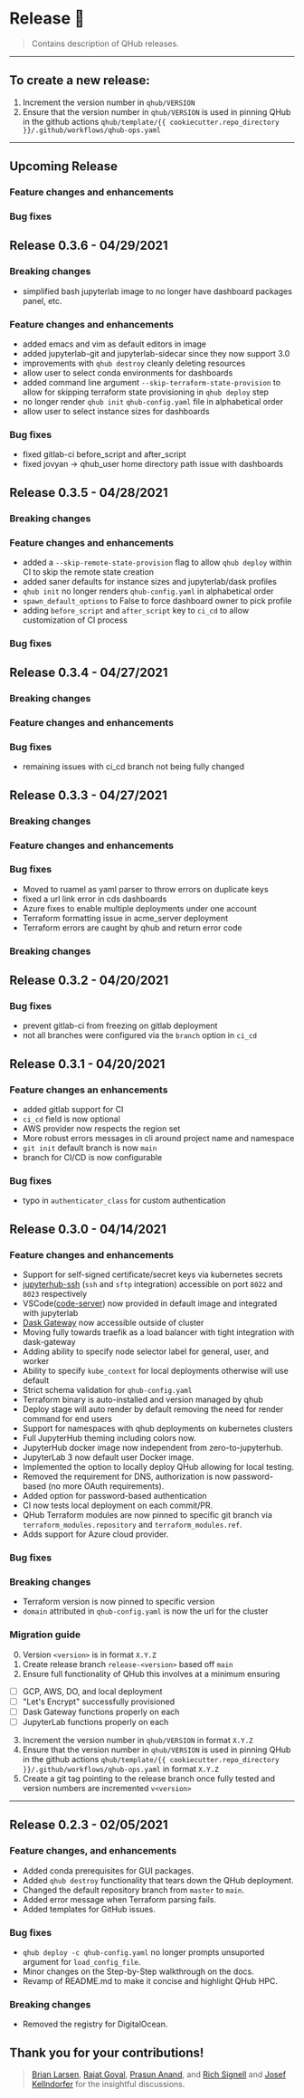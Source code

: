 # Release :tada:
> Contains description of QHub releases.
---
## To create a new release:

1. Increment the version number in `qhub/VERSION`
2. Ensure that the version number in `qhub/VERSION` is used in pinning QHub in the github actions 
`qhub/template/{{ cookiecutter.repo_directory }}/.github/workflows/qhub-ops.yaml`

---
## Upcoming Release

### Feature changes and enhancements

### Bug fixes

## Release 0.3.6 - 04/29/2021

### Breaking changes

 - simplified bash jupyterlab image to no longer have dashboard packages panel, etc.

### Feature changes and enhancements

 - added emacs and vim as default editors in image
 - added jupyterlab-git and jupyterlab-sidecar since they now support 3.0
 - improvements with `qhub destroy` cleanly deleting resources
 - allow user to select conda environments for dashboards
 - added command line argument `--skip-terraform-state-provision` to allow for skipping terraform state provisioning in `qhub deploy` step
 - no longer render `qhub init` `qhub-config.yaml` file in alphabetical order
 - allow user to select instance sizes for dashboards

### Bug fixes

 - fixed gitlab-ci before_script and after_script
 - fixed jovyan -> qhub_user home directory path issue with dashboards

## Release 0.3.5 - 04/28/2021

### Breaking changes

### Feature changes and enhancements

 - added a `--skip-remote-state-provision` flag to allow `qhub deploy` within CI to skip the remote state creation
 - added saner defaults for instance sizes and jupyterlab/dask profiles
 - `qhub init` no longer renders `qhub-config.yaml` in alphabetical order
 - `spawn_default_options` to False to force dashboard owner to pick profile
 - adding `before_script` and `after_script` key to `ci_cd` to allow customization of CI process

### Bug fixes

## Release 0.3.4 - 04/27/2021

### Breaking changes

### Feature changes and enhancements

### Bug fixes

 - remaining issues with ci_cd branch not being fully changed

## Release 0.3.3 - 04/27/2021

### Breaking changes

### Feature changes and enhancements

### Bug fixes

 - Moved to ruamel as yaml parser to throw errors on duplicate keys
 - fixed a url link error in cds dashboards
 - Azure fixes to enable multiple deployments under one account
 - Terraform formatting issue in acme_server deployment
 - Terraform errors are caught by qhub and return error code

### Breaking changes

## Release 0.3.2 - 04/20/2021

### Bug fixes

 - prevent gitlab-ci from freezing on gitlab deployment
 - not all branches were configured via the `branch` option in `ci_cd`

## Release 0.3.1 - 04/20/2021

### Feature changes an enhancements
 - added gitlab support for CI
 - `ci_cd` field is now optional
 - AWS provider now respects the region set
 - More robust errors messages in cli around project name and namespace
 - `git init` default branch is now `main`
 - branch for CI/CD is now configurable

### Bug fixes
 - typo in `authenticator_class` for custom authentication

## Release 0.3.0 - 04/14/2021

### Feature changes and enhancements

* Support for self-signed certificate/secret keys via kubernetes secrets
* [jupyterhub-ssh](https://github.com/yuvipanda/jupyterhub-ssh) (`ssh` and `sftp` integration) accessible on port `8022` and `8023` respectively
* VSCode([code-server](https://github.com/cdr/code-server)) now provided in default image and integrated with jupyterlab
* [Dask Gateway](https://gateway.dask.org/) now accessible outside of cluster
* Moving fully towards traefik as a load balancer with tight integration with dask-gateway
* Adding ability to specify node selector label for general, user, and worker
* Ability to specify `kube_context` for local deployments otherwise will use default
* Strict schema validation for `qhub-config.yaml`
* Terraform binary is auto-installed and version managed by qhub
* Deploy stage will auto render by default removing the need for render command for end users
* Support for namespaces with qhub deployments on kubernetes clusters
* Full JupyterHub theming including colors now.
* JupyterHub docker image now independent from zero-to-jupyterhub.
* JupyterLab 3 now default user Docker image.
* Implemented the option to locally deploy QHub allowing for local testing.
* Removed the requirement for DNS, authorization is now password-based (no more OAuth requirements).
* Added option for password-based authentication
* CI now tests local deployment on each commit/PR.
* QHub Terraform modules are now pinned to specific git branch via
  `terraform_modules.repository` and `terraform_modules.ref`.
* Adds support for Azure cloud provider.

### Bug fixes

### Breaking changes

* Terraform version is now pinned to specific version
* `domain` attributed in `qhub-config.yaml` is now the url for the cluster

### Migration guide

0. Version `<version>` is in format `X.Y.Z`
1. Create release branch `release-<version>` based off `main`
2. Ensure full functionality of QHub this involves at a minimum
   ensuring
  - [ ] GCP, AWS, DO, and local deployment
  - [ ] "Let's Encrypt" successfully provisioned 
  - [ ] Dask Gateway functions properly on each
  - [ ] JupyterLab functions properly on each
3. Increment the version number in `qhub/VERSION` in format `X.Y.Z`
4. Ensure that the version number in `qhub/VERSION` is used in pinning
   QHub in the github actions `qhub/template/{{
   cookiecutter.repo_directory }}/.github/workflows/qhub-ops.yaml` in
   format `X.Y.Z`
5. Create a git tag pointing to the release branch once fully tested
   and version numbers are incremented `v<version>`

---

## Release 0.2.3 - 02/05/2021

### Feature changes, and enhancements

* Added conda prerequisites for GUI packages.
* Added `qhub destroy` functionality that tears down the QHub deployment.
* Changed the default repository branch from `master` to `main`.
* Added error message when Terraform parsing fails.
* Added templates for GitHub issues.

### Bug fixes

* `qhub deploy -c qhub-config.yaml` no longer prompts unsuported argument for `load_config_file`.
* Minor changes on the Step-by-Step walkthrough on the docs.
* Revamp of README.md to make it concise and highlight QHub HPC.

### Breaking changes

* Removed the registry for DigitalOcean.

## Thank you for your contributions!
> [Brian Larsen](https://github.com/brl0), [Rajat Goyal](https://github.com/RajatGoyal), [Prasun Anand](https://github.com/prasunanand), and  [Rich Signell](https://github.com/rsignell-usgs) and [Josef Kellndorfer](https://github.com/jkellndorfer) for the insightful discussions.
